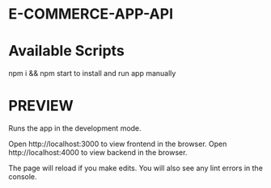 # E-COMMERCE-APP-API

# Available Scripts
npm i && npm start to install and run app manually
# PREVIEW
Runs the app in the development mode.

Open http://localhost:3000 to view frontend in the browser.
Open http://localhost:4000 to view backend in the browser.

The page will reload if you make edits.
You will also see any lint errors in the console.